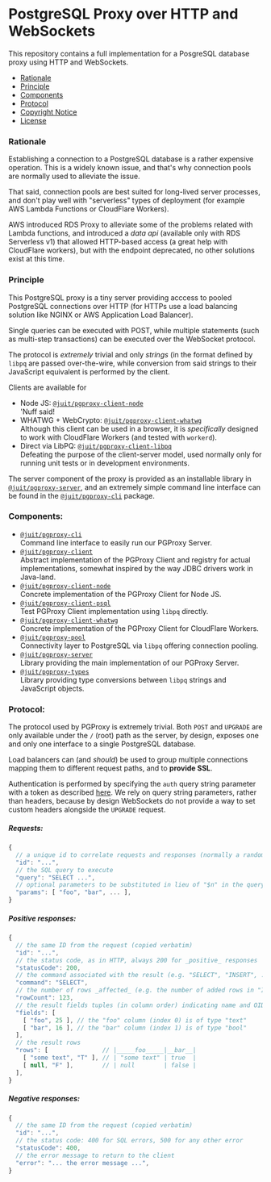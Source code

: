 # PostgreSQL Proxy over HTTP and WebSockets

This repository contains a full implementation for a PosgreSQL database proxy
using HTTP and WebSockets.

* [Rationale](#rationale)
* [Principle](#principle)
* [Components](#components)
* [Protocol](#protocol)
* [Copyright Notice](NOTICE.md)
* [License](LICENSE.md)

### Rationale

Establishing a connection to a PostgreSQL database is a rather expensive
operation. This is a widely known issue, and that's why connection pools are
normally used to alleviate the issue.

That said, connection pools are best suited for long-lived server processes,
and don't play well with "serverless" types of deployment (for example AWS
Lambda Functions or CloudFlare Workers).

AWS introduced RDS Proxy to alleviate some of the problems related with Lambda
functions, and introduced a _data api_ (available only with RDS Serverless v1)
that allowed HTTP-based access (a great help with CloudFlare workers), but with
the endpoint deprecated, no other solutions exist at this time.

### Principle

This PostgreSQL proxy is a tiny server providing acccess to pooled PostgreSQL
connections over HTTP (for HTTPs use a load balancing solution like NGINX or
AWS Application Load Balancer).

Single queries can be executed with POST, while multiple statements (such as
multi-step transactions) can be executed over the WebSocket protocol.

The protocol is _extremely_ trivial and only _strings_ (in the format defined
by `libpq` are passed over-the-wire, while conversion from said strings to
their JavaScript equivalent is performed by the client.

Clients are available for

* Node JS: [`@juit/pgproxy-client-node`](./workspaces/node) \
  'Nuff said!
* WHATWG + WebCrypto: [`@juit/pgproxy-client-whatwg`](./workspaces/whatwg) \
  Although this client can be used in a browser, it is _specifically_ designed
  to work with CloudFlare Workers (and tested with `workerd`).
* Direct via LibPQ: [`@juit/pgproxy-client-libpq`](./workspaces/libpq) \
  Defeating the purpose of the client-server model, used normally only for
  running unit tests or in development environments.

The server component of the proxy is provided as an installable library in
[`@juit/pgproxy-server`](./workspaces/server), and an extremely simple command
line interface can be found in the [`@juit/pgproxy-cli`](./workspaces/cli)
package.

### Components:

* [`@juit/pgproxy-cli`](workspaces/cli) \
  Command line interface to easily run our PGProxy Server.
* [`@juit/pgproxy-client`](workspaces/client) \
  Abstract implementation of the PGProxy Client and registry for actual
  implementations, somewhat inspired by the way JDBC drivers work in Java-land.
* [`@juit/pgproxy-client-node`](workspaces/client-node) \
  Concrete implementation of the PGProxy Client for Node JS.
* [`@juit/pgproxy-client-psql`](workspaces/client-psql) \
  Test PGProxy Client implementation using `libpq` directly.
* [`@juit/pgproxy-client-whatwg`](workspaces/client-whatwg) \
  Concrete implementation of the PGProxy Client for CloudFlare Workers.
* [`@juit/pgproxy-pool`](workspaces/pool) \
  Connectivity layer to PostgreSQL via `libpq` offering connection pooling.
* [`@juit/pgproxy-server`](workspaces/server) \
  Library providing the main implementation of our PGProxy Server.
* [`@juit/pgproxy-types`](workspaces/types) \
  Library providing type conversions between `libpq` strings and JavaScript
  objects.


### Protocol:

The protocol used by PGProxy is extremely trivial. Both `POST` and `UPGRADE`
are only available under the `/` (root) path as the server, by design, exposes
one and only one interface to a single PostgreSQL database.

Load balancers can (and _should_) be used to group multiple connections mapping
them to different request paths, and to **provide SSL**.

Authentication is performed by specifying the `auth` query string parameter with
a token as described [here](./TOKEN.md). We rely on query string parameters,
rather than headers, because by design WebSockets do not provide a way to set
custom headers alongside the `UPGRADE` request.

##### Requests:

```js
{
  // a unique id to correlate requests and responses (normally a random UUID)
  "id": "...",
  // the SQL query to execute
  "query": "SELECT ...",
  // optional parameters to be substituted in lieu of "$n" in the query string
  "params": [ "foo", "bar", ... ],
}
```

##### Positive responses:

```js
{
  // the same ID from the request (copied verbatim)
  "id": "...",
  // the status code, as in HTTP, always 200 for _positive_ responses
  "statusCode": 200,
  // the command associated with the result (e.g. "SELECT", "INSERT", ...)
  "command": "SELECT",
  // the number of rows _affected_ (e.g. the number of added rows in "INSERT")
  "rowCount": 123,
  // the result fields tuples (in column order) indicating name and OID
  "fields": [
    [ "foo", 25 ], // the "foo" column (index 0) is of type "text"
    [ "bar", 16 ], // the "bar" column (index 1) is of type "bool"
  ],
  // the result rows
  "rows": [               // |_____foo_____|__bar__|
    [ "some text", "T" ], // | "some text" | true  |
    [ null, "F" ],        // | null        | false |
  ],
}
```

##### Negative responses:

```js
{
  // the same ID from the request (copied verbatim)
  "id": "...",
  // the status code: 400 for SQL errors, 500 for any other error
  "statusCode": 400,
  // the error message to return to the client
  "error": "... the error message ...",
}
```
